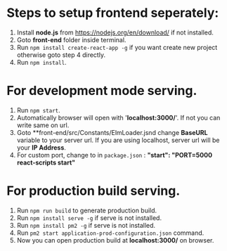 # Steps to setup frontend seperately:

1. Install **node.js** from https://nodejs.org/en/download/ if not installed.
2. Goto **front-end** folder inside terminal.
3. Run `npm install create-react-app -g` if you want create new project otherwise goto step 4 directly.
4. Run `npm install`.


# For development mode serving.
1. Run `npm start`.
2. Automatically browser will open with '**localhost:3000/**'. If not you can write same on url.
3. Goto **front-end/src/Constants/ElmLoader.jsnd change **BaseURL** variable to your server url. If you are using localhost, server url will be your **IP Address**.
4. For custom port, change to in `package.json` : **"start": "PORT=5000 react-scripts start"**


# For production build serving.
1. Run `npm run build` to generate production build.
2. Run `npm install serve -g` if serve is not installed.
4. Run `npm install pm2 -g` if serve is not installed.
5. Run `pm2 start application-prod-configuration.json` command.
6. Now you can open production build at **localhost:3000/** on browser.

